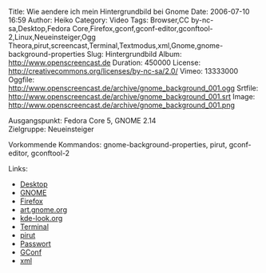Title: Wie aendere ich mein Hintergrundbild bei Gnome
Date: 2006-07-10 16:59
Author: Heiko
Category: Video
Tags: Browser,CC by-nc-sa,Desktop,Fedora Core,Firefox,gconf,gconf-editor,gconftool-2,Linux,Neueinsteiger,Ogg Theora,pirut,screencast,Terminal,Textmodus,xml,Gnome,gnome-background-properties
Slug: Hintergrundbild
Album: http://www.openscreencast.de
Duration: 450000
License: http://creativecommons.org/licenses/by-nc-sa/2.0/
Vimeo: 13333000
Oggfile: http://www.openscreencast.de/archive/gnome_background_001.ogg
Srtfile: http://www.openscreencast.de/archive/gnome_background_001.srt
Image: http://www.openscreencast.de/archive/gnome_background_001.png

Ausgangspunkt: Fedora Core 5, GNOME 2.14  
Zielgruppe: Neueinsteiger  

Vorkommende Kommandos: gnome-background-properties, pirut, gconf-editor,
gconftool-2

Links:

  * [Desktop](http://de.wikipedia.org/wiki/Desktop_\(EDV\))
  * [GNOME](http://de.wikipedia.org/wiki/GNOME)
  * [Firefox](http://de.wikipedia.org/wiki/Firefox)
  * [art.gnome.org](http://art.gnome.org)
  * [kde-look.org](http://kde-look.org)
  * [Terminal](http://de.wikipedia.org/wiki/Terminalemulation)
  * [pirut](http://www.fedorawiki.de/index.php?title=Pirut)
  * [Passwort](http://de.wikipedia.org/wiki/Passwort)
  * [GConf](http://en.wikipedia.org/wiki/GConf)
  * [xml](http://de.wikipedia.org/wiki/Xml)

